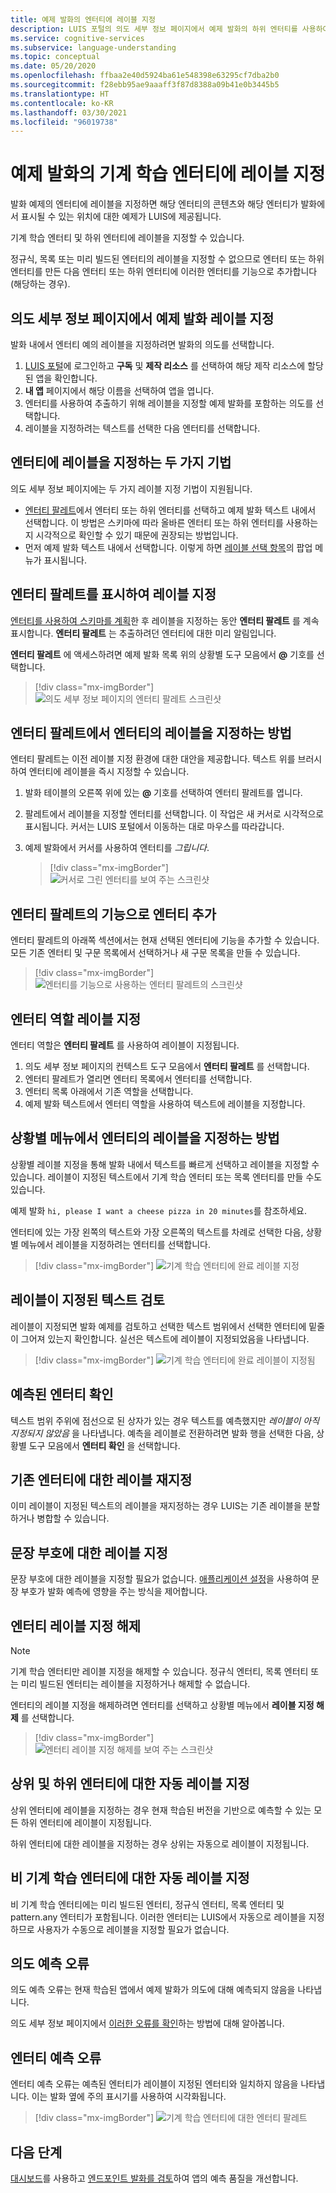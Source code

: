 ```yaml
---
title: 예제 발화의 엔터티에 레이블 지정
description: LUIS 포털의 의도 세부 정보 페이지에서 예제 발화의 하위 엔터티를 사용하여 기계 학습 엔터티에 레이블을 지정하는 방법에 대해 알아봅니다.
ms.service: cognitive-services
ms.subservice: language-understanding
ms.topic: conceptual
ms.date: 05/20/2020
ms.openlocfilehash: ffbaa2e40d5924ba61e548398e63295cf7dba2b0
ms.sourcegitcommit: f28ebb95ae9aaaff3f87d8388a09b41e0b3445b5
ms.translationtype: HT
ms.contentlocale: ko-KR
ms.lasthandoff: 03/30/2021
ms.locfileid: "96019738"
---
```

# <a name="label-machine-learning-entity-in-an-example-utterance"></a>예제 발화의 기계 학습 엔터티에 레이블 지정

발화 예제의 엔터티에 레이블을 지정하면 해당 엔터티의 콘텐츠와 해당 엔터티가 발화에서 표시될 수 있는 위치에 대한 예제가 LUIS에 제공됩니다.

기계 학습 엔터티 및 하위 엔터티에 레이블을 지정할 수 있습니다.

정규식, 목록 또는 미리 빌드된 엔터티의 레이블을 지정할 수 없으므로 엔터티 또는 하위 엔터티를 만든 다음 엔터티 또는 하위 엔터티에 이러한 엔터티를 기능으로 추가합니다(해당하는 경우).

## <a name="label-example-utterances-from-the-intent-detail-page"></a>의도 세부 정보 페이지에서 예제 발화 레이블 지정

발화 내에서 엔터티 예의 레이블을 지정하려면 발화의 의도를 선택합니다.

1. [LUIS 포털](https://www.luis.ai)에 로그인하고 **구독** 및 **제작 리소스** 를 선택하여 해당 제작 리소스에 할당된 앱을 확인합니다.
1. **내 앱** 페이지에서 해당 이름을 선택하여 앱을 엽니다.
1. 엔터티를 사용하여 추출하기 위해 레이블을 지정할 예제 발화를 포함하는 의도를 선택합니다.
1. 레이블을 지정하려는 텍스트를 선택한 다음 엔터티를 선택합니다.

## <a name="two-techniques-to-label-entities"></a>엔터티에 레이블을 지정하는 두 가지 기법

의도 세부 정보 페이지에는 두 가지 레이블 지정 기법이 지원됩니다.
* [엔터티 팔레트](#label-with-the-entity-palette-visible)에서 엔터티 또는 하위 엔터티를 선택하고 예제 발화 텍스트 내에서 선택합니다. 이 방법은 스키마에 따라 올바른 엔터티 또는 하위 엔터티를 사용하는지 시각적으로 확인할 수 있기 때문에 권장되는 방법입니다.
* 먼저 예제 발화 텍스트 내에서 선택합니다. 이렇게 하면 [레이블 선택 항목](#how-to-label-entity-from-in-place-menu)의 팝업 메뉴가 표시됩니다.

## <a name="label-with-the-entity-palette-visible"></a>엔터티 팔레트를 표시하여 레이블 지정

[엔터티를 사용하여 스키마를 계획](luis-how-plan-your-app.md)한 후 레이블을 지정하는 동안 **엔터티 팔레트** 를 계속 표시합니다. **엔터티 팔레트** 는 추출하려던 엔터티에 대한 미리 알림입니다.

**엔터티 팔레트** 에 액세스하려면 예제 발화 목록 위의 상황별 도구 모음에서 **@** 기호를 선택합니다.

> [!div class="mx-imgBorder"]
> ![의도 세부 정보 페이지의 엔터티 팔레트 스크린샷](media/label-utterances/entity-palette-from-tool-bar.png)

## <a name="how-to-label-entity-from-entity-palette"></a>엔터티 팔레트에서 엔터티의 레이블을 지정하는 방법

엔터티 팔레트는 이전 레이블 지정 환경에 대한 대안을 제공합니다. 텍스트 위를 브러시하여 엔터티에 레이블을 즉시 지정할 수 있습니다.

1. 발화 테이블의 오른쪽 위에 있는 **@** 기호를 선택하여 엔터티 팔레트를 엽니다.

2. 팔레트에서 레이블을 지정할 엔터티를 선택합니다. 이 작업은 새 커서로 시각적으로 표시됩니다. 커서는 LUIS 포털에서 이동하는 대로 마우스를 따라갑니다.

3. 예제 발화에서 커서를 사용하여 엔터티를 _그립니다_.

    > [!div class="mx-imgBorder"]
    > ![커서로 그린 엔터티를 보여 주는 스크린샷](media/label-utterances/example-1-label-machine-learned-entity-palette-label-action.png)

## <a name="adding-entity-as-a-feature-from-the-entity-palette"></a>엔터티 팔레트의 기능으로 엔터티 추가

엔터티 팔레트의 아래쪽 섹션에서는 현재 선택된 엔터티에 기능을 추가할 수 있습니다. 모든 기존 엔터티 및 구문 목록에서 선택하거나 새 구문 목록을 만들 수 있습니다.

> [!div class="mx-imgBorder"]
> ![엔터티를 기능으로 사용하는 엔터티 팔레트의 스크린샷](media/label-utterances/entity-palette-entity-as-a-feature.png)

## <a name="labeling-entity-roles"></a>엔터티 역할 레이블 지정

엔터티 역할은 **엔터티 팔레트** 를 사용하여 레이블이 지정됩니다.

1. 의도 세부 정보 페이지의 컨텍스트 도구 모음에서 **엔터티 팔레트** 를 선택합니다.
1. 엔터티 팔레트가 열리면 엔터티 목록에서 엔터티를 선택합니다.
1. 엔터티 목록 아래에서 기존 역할을 선택합니다.
1. 예제 발화 텍스트에서 엔터티 역할을 사용하여 텍스트에 레이블을 지정합니다.

## <a name="how-to-label-entity-from-in-place-menu"></a>상황별 메뉴에서 엔터티의 레이블을 지정하는 방법

상황별 레이블 지정을 통해 발화 내에서 텍스트를 빠르게 선택하고 레이블을 지정할 수 있습니다. 레이블이 지정된 텍스트에서 기계 학습 엔터티 또는 목록 엔터티를 만들 수도 있습니다.

예제 발화 `hi, please I want a cheese pizza in 20 minutes`를 참조하세요.

엔터티에 있는 가장 왼쪽의 텍스트와 가장 오른쪽의 텍스트를 차례로 선택한 다음, 상황별 메뉴에서 레이블을 지정하려는 엔터티를 선택합니다.

> [!div class="mx-imgBorder"]
> ![기계 학습 엔터티에 완료 레이블 지정](media/label-utterances/label-steps-in-place-menu.png)

## <a name="review-labeled-text"></a>레이블이 지정된 텍스트 검토

레이블이 지정되면 발화 예제를 검토하고 선택한 텍스트 범위에서 선택한 엔터티에 밑줄이 그어져 있는지 확인합니다. 실선은 텍스트에 레이블이 지정되었음을 나타냅니다.

> [!div class="mx-imgBorder"]
> ![기계 학습 엔터티에 완료 레이블이 지정됨](media/label-utterances/example-1-label-machine-learned-entity-complete-order-labeled.png)

## <a name="confirm-predicted-entity"></a>예측된 엔터티 확인

텍스트 범위 주위에 점선으로 된 상자가 있는 경우 텍스트를 예측했지만 _레이블이 아직 지정되지 않았음_ 을 나타냅니다. 예측을 레이블로 전환하려면 발화 행을 선택한 다음, 상황별 도구 모음에서 **엔터티 확인** 을 선택합니다.

## <a name="relabeling-over-existing-entities"></a>기존 엔터티에 대한 레이블 재지정

이미 레이블이 지정된 텍스트의 레이블을 재지정하는 경우 LUIS는 기존 레이블을 분할하거나 병합할 수 있습니다.

## <a name="labeling-for-punctuation"></a>문장 부호에 대한 레이블 지정

문장 부호에 대한 레이블을 지정할 필요가 없습니다. [애플리케이션 설정](luis-reference-application-settings.md)을 사용하여 문장 부호가 발화 예측에 영향을 주는 방식을 제어합니다.

## <a name="unlabel-entities"></a>엔터티 레이블 지정 해제

> [!NOTE]
> 기계 학습 엔터티만 레이블 지정을 해제할 수 있습니다. 정규식 엔터티, 목록 엔터티 또는 미리 빌드된 엔터티는 레이블을 지정하거나 해제할 수 없습니다.

엔터티의 레이블 지정을 해제하려면 엔터티를 선택하고 상황별 메뉴에서 **레이블 지정 해제** 를 선택합니다.

> [!div class="mx-imgBorder"]
> ![엔터티 레이블 지정 해제를 보여 주는 스크린샷](media/label-utterances/unlabel-entity-using-in-place-menu.png)

## <a name="automatic-labeling-for-parent-and-child-entities"></a>상위 및 하위 엔터티에 대한 자동 레이블 지정

상위 엔터티에 레이블을 지정하는 경우 현재 학습된 버전을 기반으로 예측할 수 있는 모든 하위 엔터티에 레이블이 지정됩니다.

하위 엔터티에 대한 레이블을 지정하는 경우 상위는 자동으로 레이블이 지정됩니다.

## <a name="automatic-labeling-for-non-machine-learned-entities"></a>비 기계 학습 엔터티에 대한 자동 레이블 지정

비 기계 학습 엔터티에는 미리 빌드된 엔터티, 정규식 엔터티, 목록 엔터티 및 pattern.any 엔터티가 포함됩니다. 이러한 엔터티는 LUIS에서 자동으로 레이블을 지정하므로 사용자가 수동으로 레이블을 지정할 필요가 없습니다.

## <a name="intent-prediction-errors"></a>의도 예측 오류

의도 예측 오류는 현재 학습된 앱에서 예제 발화가 의도에 대해 예측되지 않음을 나타냅니다.

의도 세부 정보 페이지에서 [이러한 오류를 확인](luis-how-to-add-intents.md#intent-prediction-errors)하는 방법에 대해 알아봅니다.

## <a name="entity-prediction-errors"></a>엔터티 예측 오류

엔터티 예측 오류는 예측된 엔터티가 레이블이 지정된 엔터티와 일치하지 않음을 나타냅니다. 이는 발화 옆에 주의 표시기를 사용하여 시각화됩니다.

> [!div class="mx-imgBorder"]
> ![기계 학습 엔터티에 대한 엔터티 팔레트](media/label-utterances/example-utterance-indicates-prediction-error.png)

## <a name="next-steps"></a>다음 단계

[대시보드](luis-how-to-use-dashboard.md)를 사용하고 [엔드포인트 발화를 검토](luis-how-to-review-endpoint-utterances.md)하여 앱의 예측 품질을 개선합니다.
